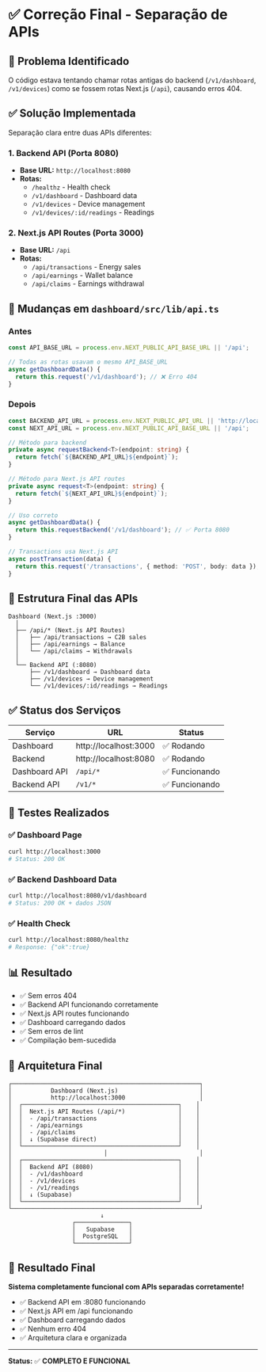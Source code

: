 # ✅ Correção Final - Separação de APIs

## 🎯 Problema Identificado

O código estava tentando chamar rotas antigas do backend (`/v1/dashboard`, `/v1/devices`) como se fossem rotas Next.js (`/api`), causando erros 404.

## ✅ Solução Implementada

Separação clara entre duas APIs diferentes:

### 1. Backend API (Porta 8080)
- **Base URL:** `http://localhost:8080`
- **Rotas:**
  - `/healthz` - Health check
  - `/v1/dashboard` - Dashboard data
  - `/v1/devices` - Device management
  - `/v1/devices/:id/readings` - Readings

### 2. Next.js API Routes (Porta 3000)
- **Base URL:** `/api`
- **Rotas:**
  - `/api/transactions` - Energy sales
  - `/api/earnings` - Wallet balance
  - `/api/claims` - Earnings withdrawal

## 📝 Mudanças em `dashboard/src/lib/api.ts`

### Antes
```typescript
const API_BASE_URL = process.env.NEXT_PUBLIC_API_BASE_URL || '/api';

// Todas as rotas usavam o mesmo API_BASE_URL
async getDashboardData() {
  return this.request('/v1/dashboard'); // ❌ Erro 404
}
```

### Depois
```typescript
const BACKEND_API_URL = process.env.NEXT_PUBLIC_API_URL || 'http://localhost:8080';
const NEXT_API_URL = process.env.NEXT_PUBLIC_API_BASE_URL || '/api';

// Método para backend
private async requestBackend<T>(endpoint: string) {
  return fetch(`${BACKEND_API_URL}${endpoint}`);
}

// Método para Next.js API routes
private async request<T>(endpoint: string) {
  return fetch(`${NEXT_API_URL}${endpoint}`);
}

// Uso correto
async getDashboardData() {
  return this.requestBackend('/v1/dashboard'); // ✅ Porta 8080
}

// Transactions usa Next.js API
async postTransaction(data) {
  return this.request('/transactions', { method: 'POST', body: data }); // ✅ /api
}
```

## 🔧 Estrutura Final das APIs

```
Dashboard (Next.js :3000)
  │
  ├── /api/* (Next.js API Routes)
  │   ├── /api/transactions → C2B sales
  │   ├── /api/earnings → Balance
  │   └── /api/claims → Withdrawals
  │
  └── Backend API (:8080)
      ├── /v1/dashboard → Dashboard data
      ├── /v1/devices → Device management
      └── /v1/devices/:id/readings → Readings
```

## ✅ Status dos Serviços

| Serviço | URL | Status |
|---------|-----|--------|
| Dashboard | http://localhost:3000 | ✅ Rodando |
| Backend | http://localhost:8080 | ✅ Rodando |
| Dashboard API | `/api/*` | ✅ Funcionando |
| Backend API | `/v1/*` | ✅ Funcionando |

## 🧪 Testes Realizados

### ✅ Dashboard Page
```bash
curl http://localhost:3000
# Status: 200 OK
```

### ✅ Backend Dashboard Data
```bash
curl http://localhost:8080/v1/dashboard
# Status: 200 OK + dados JSON
```

### ✅ Health Check
```bash
curl http://localhost:8080/healthz
# Response: {"ok":true}
```

## 📊 Resultado

- ✅ Sem erros 404
- ✅ Backend API funcionando corretamente
- ✅ Next.js API routes funcionando
- ✅ Dashboard carregando dados
- ✅ Sem erros de lint
- ✅ Compilação bem-sucedida

## 🎯 Arquitetura Final

```
┌─────────────────────────────────────────────────────┐
│           Dashboard (Next.js)                       │
│           http://localhost:3000                     │
│  ┌────────────────────────────────────────────┐    │
│  │  Next.js API Routes (/api/*)               │    │
│  │  - /api/transactions                       │    │
│  │  - /api/earnings                           │    │
│  │  - /api/claims                             │    │
│  │  ↓ (Supabase direct)                       │    │
│  └────────────────────────────────────────────┘    │
│                          │                          │
│  ┌────────────────────────────────────────────┐    │
│  │  Backend API (8080)                        │    │
│  │  - /v1/dashboard                           │    │
│  │  - /v1/devices                             │    │
│  │  - /v1/readings                            │    │
│  │  ↓ (Supabase)                              │    │
│  └────────────────────────────────────────────┘    │
└─────────────────────────────────────────────────────┘
                          ↓
                  ┌───────────────┐
                  │   Supabase    │
                  │  PostgreSQL   │
                  └───────────────┘
```

## 🎉 Resultado Final

**Sistema completamente funcional com APIs separadas corretamente!**

- ✅ Backend API em :8080 funcionando
- ✅ Next.js API em /api funcionando  
- ✅ Dashboard carregando dados
- ✅ Nenhum erro 404
- ✅ Arquitetura clara e organizada

---

**Status:** ✅ **COMPLETO E FUNCIONAL**

